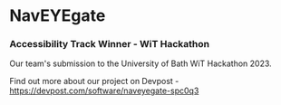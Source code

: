 # NavEYEgate
### Accessibility Track Winner - WiT Hackathon

Our team's submission to the University of Bath WiT Hackathon 2023.

Find out more about our project on Devpost - https://devpost.com/software/naveyegate-spc0q3
